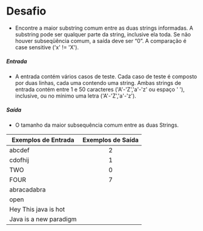 # Desafio

- Encontre a maior substring comum entre as duas strings informadas. A substring pode ser qualquer parte da string, inclusive ela toda. Se não houver subseqüência comum, a saída deve ser “0”. A comparação é case sensitive ('x' != 'X').
 
##### Entrada
- A entrada contém vários casos de teste. Cada caso de teste é composto por duas linhas, cada uma contendo uma string. Ambas strings de entrada contém entre 1 e 50 caracteres ('A'-'Z','a'-'z' ou espaço ' '), inclusive, ou no mínimo uma letra ('A'-'Z','a'-'z').

##### Saída
- O tamanho da maior subsequência comum entre as duas Strings.


| 	Exemplos de Entrada	| 	Exemplos de Saída	|
| ---------------------------- |:----------------------------:|
| 	abcdef			|		2		|
| 	cdofhij		|		1		|
| 	TWO			|		0		|
| 	FOUR			|		7		|
| 	abracadabra		|				|
| 	open			|				|	
|	Hey This java is hot	|				|
| 	Java is a new paradigm	|				|

